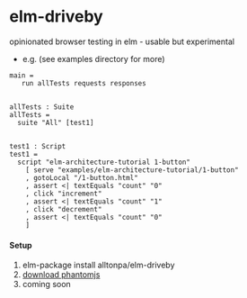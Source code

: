 # elm-driveby

opinionated browser testing in elm - usable but experimental

* e.g. (see examples directory for more)

```
main =
   run allTests requests responses


allTests : Suite
allTests =
  suite "All" [test1]


test1 : Script
test1 =
  script "elm-architecture-tutorial 1-button"
    [ serve "examples/elm-architecture-tutorial/1-button"
    , gotoLocal "/1-button.html"
    , assert <| textEquals "count" "0"
    , click "increment"
    , assert <| textEquals "count" "1"
    , click "decrement"
    , assert <| textEquals "count" "0"
    ]
```

#### Setup ####
1. elm-package install alltonpa/elm-driveby
2. [download phantomjs](http://phantomjs.org/download.html)
3. coming soon
